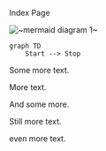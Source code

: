 Index Page

![~mermaid diagram 1~](../output/docs_index-md-1.png)

```mermaid
graph TD
	Start --> Stop
```

Some more text.

More text.

And some more.

Still more text.

even more text.

